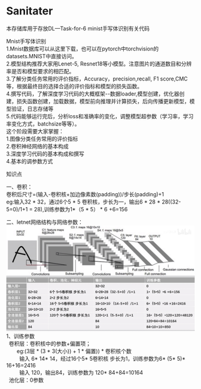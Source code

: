 # Sanitater
本存储库用于存放DL—Task-for-6 minist手写体识别有关代码

Mnist手写体识别  
  1.Mnist数据库可以从这里下载，也可以在pytorch中torchvision的datasets.MNIST中直接访问。  
  2.模型结构推荐大家用Lenet-5, Resnet18等小模型。注意图片的通道数目和分辨率是否和模型要求的相匹配。   
  3.了解分类任务常用的评价指标，Accuracy，precision,recall, F1 score,CMC等，根据最终目的选择合适的评价指标和模型的损失函数。  
  4.撰写代码，了解深度学习代码的大概框架--数据loader,模型创建，优化器创建，损失函数创建，加载数据，模型前向推理并计算损失，后向传播更新模型，模型验证，日志存储等  
  5.代码能够运行完后，分析loss和准确率的变化，调整模型超参数（学习率，学习率变化方式，batchsize等等）。  
  这个阶段需要大家掌握：  
  1.图像分类任务常用的评价指标  
  2.卷积神经网络的基本构成  
  3.深度学习代码的基本构成和撰写  
  4.基本的调参数方式  

知识点  

一、卷积：  
  卷积后尺寸=(输入-卷积核+加边像素数(padding))/步长(padding)+1  
  eg:输入32 * 32，通过6个5 * 5 卷积核，步长为一，输出6 * 28 * 28((32-5=0)/1+1 = 28),训练参数为1*（5 * 5） * 6 +6=156  
  
二、letnet网络结构与网络参数：  
![image](https://github.com/Eason0921/Sanitater/blob/main/img_folder/letnet.jpg)  
1、训练参数  
    &ensp;卷积层：卷积核中的参数+偏置项；    
         &ensp;&ensp;&ensp;&ensp;eg:(3层 * (3 * 3(大小)) + 1 * 偏置)) * 卷积核个数     
         &ensp;&ensp;&ensp;&ensp;&ensp;输入 6* 14* 14，经过16个5* 5卷积核 步长为1，训练参数为6* (5* 5)* 16+16=2416    
         &ensp;&ensp;&ensp;&ensp;&ensp;输入 120，输出84，训练参数为 120* 84+84=10164    
    &ensp;池化层：0参数  
